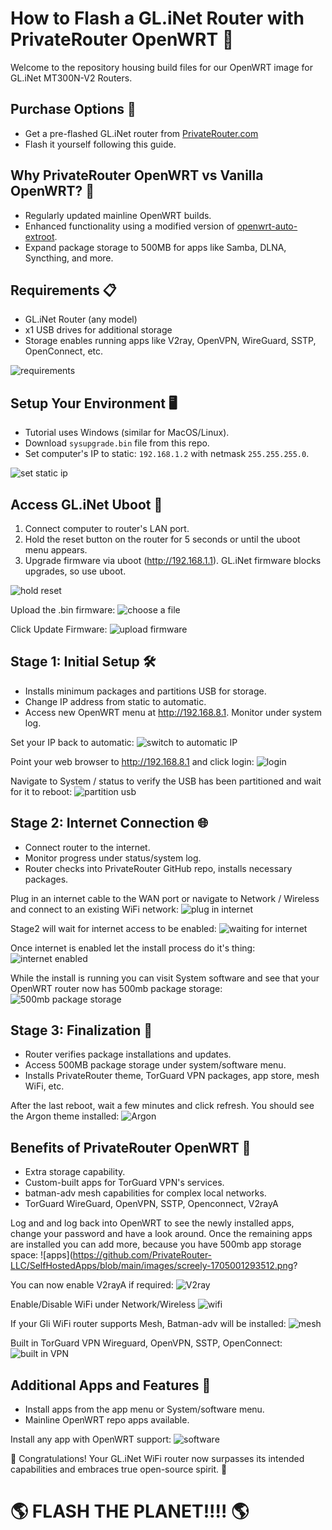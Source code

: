 # How to Flash a GL.iNet Router with PrivateRouter OpenWRT 📡

Welcome to the repository housing build files for our OpenWRT image for GL.iNet MT300N-V2 Routers.

## Purchase Options 🛒
- Get a pre-flashed GL.iNet router from [PrivateRouter.com](https://privaterouter.com)
- Flash it yourself following this guide.

## Why PrivateRouter OpenWRT vs Vanilla OpenWRT? 🤔
- Regularly updated mainline OpenWRT builds.
- Enhanced functionality using a modified version of [openwrt-auto-extroot](https://github.com/attila-lendvai/openwrt-auto-extroot).
- Expand package storage to 500MB for apps like Samba, DLNA, Syncthing, and more.

## Requirements 📋
- GL.iNet Router (any model)
- x1 USB drives for additional storage
- Storage enables running apps like V2ray, OpenVPN, WireGuard, SSTP, OpenConnect, etc.
  
![requirements](https://github.com/PrivateRouter-LLC/SelfHostedApps/blob/main/images/requirements.png?raw=true)


## Setup Your Environment 🖥️
- Tutorial uses Windows (similar for MacOS/Linux).
- Download `sysupgrade.bin` file from this repo.
- Set computer's IP to static: `192.168.1.2` with netmask `255.255.255.0`.

![set static ip](https://github.com/PrivateRouter-LLC/SelfHostedApps/blob/main/images/set_static_ip.png?raw=true)

## Access GL.iNet Uboot 🔄
1. Connect computer to router's LAN port.
2. Hold the reset button on the router for 5 seconds or until the uboot menu appears.
3. Upgrade firmware via uboot (http://192.168.1.1). GL.iNet firmware blocks upgrades, so use uboot.

![hold reset](https://github.com/PrivateRouter-LLC/SelfHostedApps/blob/main/images/press_and_hold_reset.png?raw=true)

Upload the .bin firmware:
![choose a file](https://github.com/PrivateRouter-LLC/SelfHostedApps/blob/main/images/screely-1705000832586.png?raw=true)

Click Update Firmware:
![upload firmware](https://github.com/PrivateRouter-LLC/SelfHostedApps/blob/main/images/screely-1705000855542.png?raw=true)

## Stage 1: Initial Setup 🛠️
- Installs minimum packages and partitions USB for storage.
- Change IP address from static to automatic.
- Access new OpenWRT menu at http://192.168.8.1. Monitor under system log.

Set your IP back to automatic:
![switch to automatic IP](https://github.com/PrivateRouter-LLC/SelfHostedApps/blob/main/images/switch_to_automatic.png?raw=true)

Point your web browser to http://192.168.8.1 and click login:
![login](https://github.com/PrivateRouter-LLC/SelfHostedApps/blob/main/images/screely-1705000892982.png?raw=true)

Navigate to System / status to verify the USB has been partitioned and wait for it to reboot:
![partition usb](https://github.com/PrivateRouter-LLC/SelfHostedApps/blob/main/images/screely-1705000932607.png?raw=true)

## Stage 2: Internet Connection 🌐
- Connect router to the internet.
- Monitor progress under status/system log.
- Router checks into PrivateRouter GitHub repo, installs necessary packages.

Plug in an internet cable to the WAN port or navigate to Network / Wireless and connect to an existing WiFi network:
![plug in internet](https://github.com/PrivateRouter-LLC/SelfHostedApps/blob/main/images/plug_in_internet.png?raw=true)

Stage2 will wait for internet access to be enabled:
![waiting for internet](https://github.com/PrivateRouter-LLC/SelfHostedApps/blob/main/images/screely-1705000978115.png?raw=true)

Once internet is enabled let the install process do it's thing:
![internet enabled](https://github.com/PrivateRouter-LLC/SelfHostedApps/blob/main/images/screely-1705001016356.png?raw=true)

While the install is running you can visit System software and see that your OpenWRT router now has 500mb package storage:
![500mb package storage](https://github.com/PrivateRouter-LLC/SelfHostedApps/blob/main/images/screely-1705001097340.png?raw=true)

## Stage 3: Finalization 🎉
- Router verifies package installations and updates.
- Access 500MB package storage under system/software menu.
- Installs PrivateRouter theme, TorGuard VPN packages, app store, mesh WiFi, etc.

After the last reboot, wait a few minutes and click refresh. You should see the Argon theme installed:
![Argon](https://github.com/PrivateRouter-LLC/SelfHostedApps/blob/main/images/screely-1705001190710.png?raw=true)


## Benefits of PrivateRouter OpenWRT 🌟
- Extra storage capability.
- Custom-built apps for TorGuard VPN's services.
- batman-adv mesh capabilities for complex local networks.
- TorGuard WireGuard, OpenVPN, SSTP, Openconnect, V2rayA

Log and and log back into OpenWRT to see the newly installed apps, change your password and have a look around. Once the remaining apps are installed you can add more, because you have 500mb app storage space:
![apps](https://github.com/PrivateRouter-LLC/SelfHostedApps/blob/main/images/screely-1705001293512.png?

You can now enable V2rayA if required:
![V2ray](https://github.com/PrivateRouter-LLC/SelfHostedApps/blob/main/images/screely-1705001318068.png?raw=true)

Enable/Disable WiFi under Network/Wireless
![wifi](https://github.com/PrivateRouter-LLC/SelfHostedApps/blob/main/images/screely-1705001337000.png?raw=true)

If your Gli WiFi router supports Mesh, Batman-adv will be installed:
![mesh](https://github.com/PrivateRouter-LLC/SelfHostedApps/blob/main/images/screely-1705001375186.png?raw=true)

Built in TorGuard VPN Wireguard, OpenVPN, SSTP, OpenConnect:
![built in VPN](https://github.com/PrivateRouter-LLC/SelfHostedApps/blob/main/images/screely-1705001250334.png?raw=true)

## Additional Apps and Features 🔧
- Install apps from the app menu or System/software menu.
- Mainline OpenWRT repo apps available.

Install any app with OpenWRT support:
![software](https://github.com/PrivateRouter-LLC/SelfHostedApps/blob/main/images/screely-1705001398395.png?raw=true)

🎊 Congratulations! Your GL.iNet WiFi router now surpasses its intended capabilities and embraces true open-source spirit. 🚀

# :earth_americas: FLASH THE PLANET!!!! :earth_americas:

